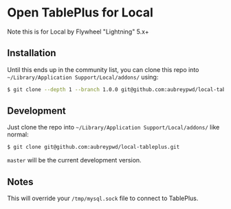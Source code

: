# Open TablePlus for Local

Note this is for Local by Flywheel "Lightning" 5.x+

## Installation

Until this ends up in the community list, you can clone this repo into `~/Library/Application Support/Local/addons/` using:

```bash
$ git clone --depth 1 --branch 1.0.0 git@github.com:aubreypwd/local-tableplus.git
```

## Development

Just clone the repo into `~/Library/Application Support/Local/addons/` like normal:

```bash
$ git clone git@github.com:aubreypwd/local-tableplus.git
```

`master` will be the current development version.

## Notes

This will override your `/tmp/mysql.sock` file to connect to TablePlus.

